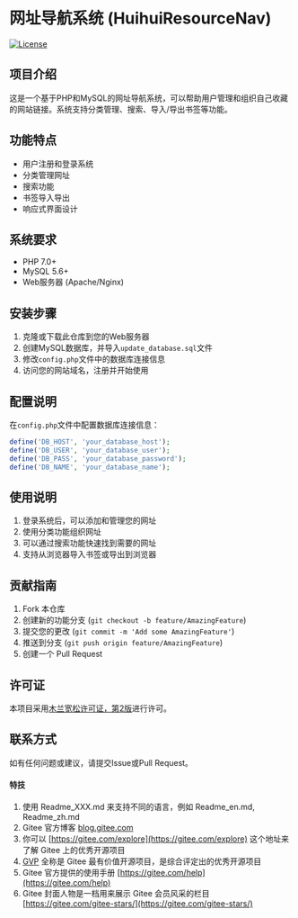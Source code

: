 # 网址导航系统 (HuihuiResourceNav)

[![License](https://img.shields.io/badge/License-MulanPSL2-blue.svg)](LICENSE)

## 项目介绍
这是一个基于PHP和MySQL的网址导航系统，可以帮助用户管理和组织自己收藏的网站链接。系统支持分类管理、搜索、导入/导出书签等功能。

## 功能特点
- 用户注册和登录系统
- 分类管理网址
- 搜索功能
- 书签导入导出
- 响应式界面设计

## 系统要求
- PHP 7.0+
- MySQL 5.6+
- Web服务器 (Apache/Nginx)

## 安装步骤
1. 克隆或下载此仓库到您的Web服务器
2. 创建MySQL数据库，并导入`update_database.sql`文件
3. 修改`config.php`文件中的数据库连接信息
4. 访问您的网站域名，注册并开始使用

## 配置说明
在`config.php`文件中配置数据库连接信息：
```php
define('DB_HOST', 'your_database_host');
define('DB_USER', 'your_database_user');
define('DB_PASS', 'your_database_password');
define('DB_NAME', 'your_database_name');
```

## 使用说明
1. 登录系统后，可以添加和管理您的网址
2. 使用分类功能组织网址
3. 可以通过搜索功能快速找到需要的网址
4. 支持从浏览器导入书签或导出到浏览器

## 贡献指南
1. Fork 本仓库
2. 创建新的功能分支 (`git checkout -b feature/AmazingFeature`)
3. 提交您的更改 (`git commit -m 'Add some AmazingFeature'`)
4. 推送到分支 (`git push origin feature/AmazingFeature`)
5. 创建一个 Pull Request

## 许可证
本项目采用[木兰宽松许可证，第2版](LICENSE)进行许可。

## 联系方式
如有任何问题或建议，请提交Issue或Pull Request。

#### 特技

1.  使用 Readme\_XXX.md 来支持不同的语言，例如 Readme\_en.md, Readme\_zh.md
2.  Gitee 官方博客 [blog.gitee.com](https://blog.gitee.com)
3.  你可以 [https://gitee.com/explore](https://gitee.com/explore) 这个地址来了解 Gitee 上的优秀开源项目
4.  [GVP](https://gitee.com/gvp) 全称是 Gitee 最有价值开源项目，是综合评定出的优秀开源项目
5.  Gitee 官方提供的使用手册 [https://gitee.com/help](https://gitee.com/help)
6.  Gitee 封面人物是一档用来展示 Gitee 会员风采的栏目 [https://gitee.com/gitee-stars/](https://gitee.com/gitee-stars/)
